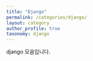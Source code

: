 ```yaml
---
title: "Django"
permalink: /categories/django/
layout: category
author_profile: true
taxonomy: django
---
```


django 모음입니다.